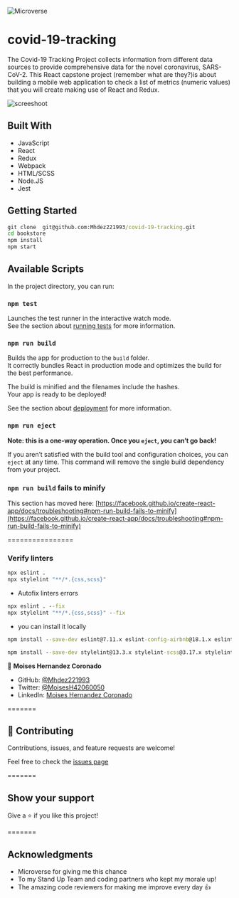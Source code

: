 ![Microverse](https://img.shields.io/badge/Microverse-blueviolet)
# covid-19-tracking
The Covid-19 Tracking Project collects information from different data sources to provide comprehensive data for the novel coronavirus, SARS-CoV-2.
This React capstone project (remember what are they?)is about building a mobile web application to check a list of metrics (numeric values) that you will create making use of React and Redux.

![screeshoot](https://github.com/microverseinc/curriculum-react-redux/blob/main/capstone/images/metrics_app.png)

## Built With
- JavaScript
- React
- Redux
- Webpack
- HTML/SCSS
- Node.JS
- Jest


## Getting Started

```cmd
git clone  git@github.com:Mhdez221993/covid-19-tracking.git
cd bookstore
npm install
npm start
```

## Available Scripts


In the project directory, you can run:


### `npm test`

Launches the test runner in the interactive watch mode.\
See the section about [running tests](https://facebook.github.io/create-react-app/docs/running-tests) for more information.

### `npm run build`

Builds the app for production to the `build` folder.\
It correctly bundles React in production mode and optimizes the build for the best performance.

The build is minified and the filenames include the hashes.\
Your app is ready to be deployed!

See the section about [deployment](https://facebook.github.io/create-react-app/docs/deployment) for more information.

### `npm run eject`

**Note: this is a one-way operation. Once you `eject`, you can’t go back!**

If you aren’t satisfied with the build tool and configuration choices, you can `eject` at any time. This command will remove the single build dependency from your project.


### `npm run build` fails to minify

This section has moved here: [https://facebook.github.io/create-react-app/docs/troubleshooting#npm-run-build-fails-to-minify](https://facebook.github.io/create-react-app/docs/troubleshooting#npm-run-build-fails-to-minify)

================

### Verify linters

```cmd
npx eslint .
npx stylelint "**/*.{css,scss}"
```
- Autofix linters errors

```cmd
npx eslint . --fix
npx stylelint "**/*.{css,scss}" --fix
```

- you can install it locally

```cmd
npm install --save-dev eslint@7.11.x eslint-config-airbnb@18.1.x eslint-plugin-import@2.22.x eslint-plugin-jsx-a11y@6.2.x eslint-plugin-react@7.20.x eslint-plugin-react-hooks@2.5.x babel-eslint@10.1.x

npm install --save-dev stylelint@13.3.x stylelint-scss@3.17.x stylelint-config-standard@20.0.x stylelint-csstree-validator
```

👤 **Moises Hernandez Coronado**

- GitHub: [@Mhdez221993](https://github.com/Mhdez221993)
- Twitter: [@MoisesH42060050](https://twitter.com/MoisesH42060050)
- LinkedIn: [Moises Hernandez Coronado](https://www.linkedin.com/in/moises-hernandez-9bbb17145/)



=======

## 🤝 Contributing

Contributions, issues, and feature requests are welcome!

Feel free to check the [issues page](https://github.com/Mhdez221993/covid-19-tracking/issues)

=======

## Show your support

Give a ⭐️ if you like this project!

=======

## Acknowledgments
- Microverse for giving me this chance
- To my Stand Up Team and coding partners who kept my morale up!
- The amazing code reviewers for making me improve every day :thumbsup:

